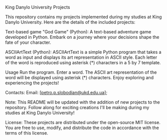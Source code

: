 King Danylo University Projects

This repository contains my projects implemented during my studies at King Danylo University. Here are the details of the included projects:

Text-based game "God Game" (Python):
A text-based adventure game developed in Python. Embark on a journey where your decisions shape the fate of your character.

ASCIIArtText (Python):
ASCIIArtText is a simple Python program that takes a word as input and displays its art representation in ASCII style. Each letter of the word is reproduced using asterisk (*) characters in a 5 by 7 template.

Usage
Run the program.
Enter a word.
The ASCII art representation of the word will be displayed using asterisk (*) characters.
Enjoy exploring and experiencing the projects!

Contacts:
Email: [petro.p.slobodian@ukd.edu.ua];


Note: This README will be updated with the addition of new projects to the repository. Follow along for exciting creations I'll be making during my studies at King Danylo University!

License: These projects are distributed under the open-source MIT license. You are free to use, modify, and distribute the code in accordance with the terms of this license.
